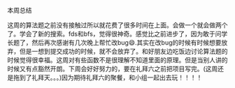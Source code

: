 本周总结

这周的算法题之前没有接触过所以就花费了很多时间在上面。会做一个就会做两个了。学会了新的搜索。fds和bfs，觉得很神奇。感觉比之前进步了，因为敢于问学长题了，然后再次感谢有几次晚上帮忙改bug😄.其实在改bug的时候有时候想要放弃，但是一想到提交成功的时候，就不会放弃了。和好朋友边吃饭边讨论算法题的时候觉得很幸福。这周对有些函数不是很理解不知道里面的原理。但是当别人讲的时候又有点豁然开朗。下周会好好努力的，要在礼拜六之前把项目写完。(这周还是拖到了礼拜天。。。)因为期待礼拜六的聚餐，和小组一起出去玩！！！！
